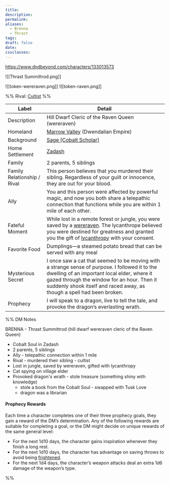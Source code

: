 ```yaml
---
title: 
description: 
permalink: 
aliases:
  - Brenna
  - Thrast
tags: 
draft: false
date: 
cssclasses:
---
```

https://www.dndbeyond.com/characters/133013573 

![[Thrast Summittrod.png]] 

![[token-wereraven.png]] ![[token-raven.png]]  

%% Rival: [Cultist](https://www.dndbeyond.com/monsters/16835-cultist) %%

| Label                       | Detail                                                                                                                                                                                                                                                                                                                                       |
| --------------------------- | -------------------------------------------------------------------------------------------------------------------------------------------------------------------------------------------------------------------------------------------------------------------------------------------------------------------------------------------- |
| Description                 | Hill Dwarf Cleric of the Raven Queen (wereraven)                                                                                                                                                                                                                                                                                             |
| Homeland                    | [Marrow Valley](https://www.dndbeyond.com/sources/dnd/egtw/wildemount-gazetteer-marrow-valley) (Dwendalian Empire)                                                                                                                                                                                                                           |
| Background                  | [Sage (Cobalt Scholar)](https://www.dndbeyond.com/backgrounds/sage-cobalt-scholar)                                                                                                                                                                                                                                                           |
| Home Settlement             | [Zadash](https://www.dndbeyond.com/sources/egtw/wildemount-gazetteer-marrow-valley#Zadash)                                                                                                                                                                                                                                                   |
| Family                      | 2 parents, 5 siblings                                                                                                                                                                                                                                                                                                                        |
| Family Relationship / Rival | This person believes that you murdered their sibling. Regardless of your guilt or innocence, they are out for your blood.                                                                                                                                                                                                                    |
| Ally                        | You and this person were affected by powerful magic, and now you both share a telepathic connection that functions while you are within 1 mile of each other.                                                                                                                                                                                |
| Fateful Moment              | While lost in a remote forest or jungle, you were saved by a [wereraven](https://www.dndbeyond.com/sources/dnd/cm/book-of-the-raven#Wereraven). The lycanthrope believed you were destined for greatness and granted you the gift of [lycanthropy](https://www.dndbeyond.com/sources/dnd/mm-2014/monsters-l#Lycanthropes) with your consent. |
| Favorite Food               | Dumplings—a steamed potato bread that can be served with any meal                                                                                                                                                                                                                                                                            |
| Mysterious Secret           | I once saw a cat that seemed to be moving with a strange sense of purpose. I followed it to the dwelling of an important local elder, where it gazed through the window for an hour. Then it suddenly shook itself and raced away, as though a spell had been broken.                                                                        |
| Prophecy                    | I will speak to a dragon, live to tell the tale, and provoke the dragon’s everlasting wrath.                                                                                                                                                                                                                                                 |

%% DM Notes

BRENNA - Thrast Summittrod (hill dwarf wereraven cleric of the Raven Queen)
- Cobalt Soul in Zadash 
- 2 parents, 5 siblings
- Ally - telepathic connection within 1 mile
- Rival - murdered their sibling - cultist
- Lost in jungle, saved by wereraven, gifted with lycanthropy
- Cat spying on village elder
- Provoked dragon's wrath - stole treasure (something shiny with knowledge) 
	- stole a book from the Cobalt Soul - swapped with Tusk Love
	- dragon was a librarian 

#### Prophecy Rewards

Each time a character completes one of their three prophecy goals, they gain a reward of the DM’s determination. Any of the following rewards are suitable for completing a goal, or the DM might decide on unique rewards of the same general level:

- For the next 1d10 days, the character gains inspiration whenever they finish a long rest.
- For the next 1d10 days, the character has advantage on saving throws to avoid being [frightened](https://www.dndbeyond.com/sources/dnd/free-rules/rules-glossary#FrightenedCondition).
- For the next 1d4 days, the character’s weapon attacks deal an extra 1d6 damage of the weapon’s type.

%%
